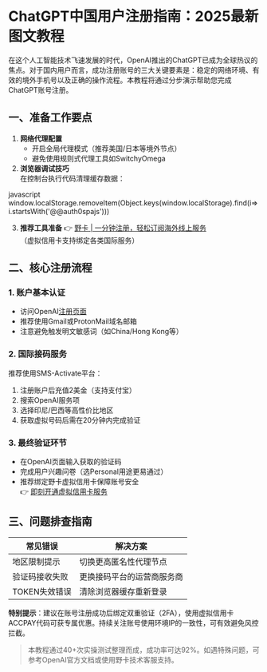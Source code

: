 # ChatGPT中国用户注册指南：2025最新图文教程

在这个人工智能技术飞速发展的时代，OpenAI推出的ChatGPT已成为全球热议的焦点。对于国内用户而言，成功注册账号的三大关键要素是：稳定的网络环境、有效的境外手机号以及正确的操作流程。本教程将通过分步演示帮助您完成ChatGPT账号注册。

## 一、准备工作要点
1. **网络代理配置**  
   - 开启全局代理模式（推荐美国/日本等境外节点）
   - 避免使用规则式代理工具如SwitchyOmega
2. **浏览器调试技巧**  
   在控制台执行代码清理缓存数据：

javascript
window.localStorage.removeItem(Object.keys(window.localStorage).find(i=>i.startsWith('@@auth0spajs')))


3. **推荐工具准备**
   👉 [野卡 | 一分钟注册，轻松订阅海外线上服务](https://bbtdd.com/yeka)  
   （虚拟信用卡支持绑定各类国际服务）

## 二、核心注册流程
### 1. 账户基本认证
- 访问OpenAI[注册页面](https://beta.openai.com/signup)
- 推荐使用Gmail或ProtonMail域名邮箱
- 注意避免触发明文敏感词（如China/Hong Kong等）



### 2. 国际接码服务
推荐使用SMS-Activate平台：
1. 注册账户后充值2美金（支持支付宝）
2. 搜索OpenAI服务项
3. 选择印尼/巴西等高性价比地区
4. 获取虚拟号码后需在20分钟内完成验证



### 3. 最终验证环节
- 在OpenAI页面输入获取的验证码
- 完成用户兴趣问卷（选Personal用途更易通过）
- 推荐绑定野卡虚拟信用卡保障账号安全  
👉 [即刻开通虚拟信用卡服务](https://bbtdd.com/yeka)



## 三、问题排查指南
| 常见错误       | 解决方案                     |
|----------------|------------------------------|
| 地区限制提示   | 切换更高匿名性代理节点       |
| 验证码接收失败 | 更换接码平台的运营商服务商   |
| TOKEN失效错误  | 清除浏览器缓存重新登录       |

**特别提示**：建议在账号注册成功后绑定双重验证（2FA），使用虚拟信用卡ACCPAY代码可获专属优惠。持续关注账号使用环境IP的一致性，可有效避免风控拦截。

> 本教程通过40+次实操测试整理而成，成功率可达92%。如遇特殊问题，可参考OpenAI官方文档或使用野卡技术客服支持。